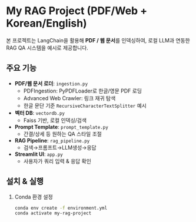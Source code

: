 # My RAG Project (PDF/Web + Korean/English)

본 프로젝트는 LangChain을 활용해 **PDF / 웹 문서**를 인덱싱하여, 로컬 LLM과 연동한 RAG QA 시스템을 예시로 제공합니다.

## 주요 기능
- **PDF/웹 문서 로더**: `ingestion.py`
  - PDFIngestion: PyPDFLoader로 한글/영문 PDF 로딩
  - Advanced Web Crawler: 링크 재귀 탐색
  - 한글 문단 기준 `RecursiveCharacterTextSplitter` 예시
- **벡터 DB**: `vectordb.py`
  - Faiss 기반, 로컬 인덱싱/검색
- **Prompt Template**: `prompt_template.py`
  - 간결/상세 등 원하는 QA 스타일 조절
- **RAG Pipeline**: `rag_pipeline.py`
  - 검색→프롬프트→LLM생성→응답
- **Streamlit UI**: `app.py`
  - 사용자가 쿼리 입력 & 응답 확인

## 설치 & 실행
1. Conda 환경 설정
   ```bash
   conda env create -f environment.yml
   conda activate my-rag-project

